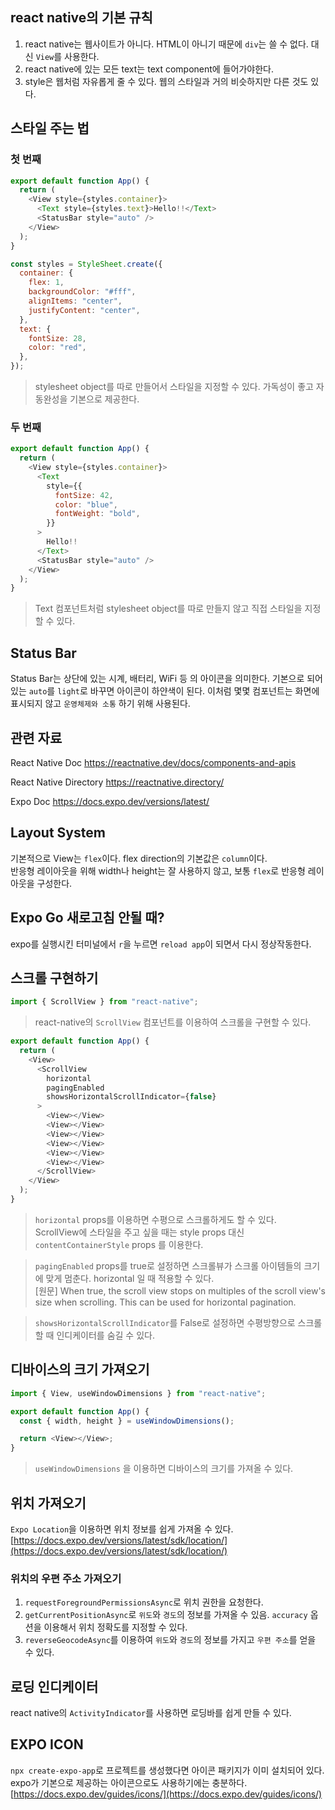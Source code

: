 ## react native의 기본 규칙

1. react native는 웹사이트가 아니다. HTML이 아니기 때문에 `div`는 쓸 수 없다. 대신 `View`를 사용한다.
2. react native에 있는 모든 text는 text component에 들어가야한다.
3. style은 웹처럼 자유롭게 줄 수 있다. 웹의 스타일과 거의 비슷하지만 다른 것도 있다.

## 스타일 주는 법

### 첫 번째

```js
export default function App() {
  return (
    <View style={styles.container}>
      <Text style={styles.text}>Hello!!</Text>
      <StatusBar style="auto" />
    </View>
  );
}

const styles = StyleSheet.create({
  container: {
    flex: 1,
    backgroundColor: "#fff",
    alignItems: "center",
    justifyContent: "center",
  },
  text: {
    fontSize: 28,
    color: "red",
  },
});
```

> stylesheet object를 따로 만들어서 스타일을 지정할 수 있다. 가독성이 좋고 자동완성을 기본으로 제공한다.

### 두 번째

```js
export default function App() {
  return (
    <View style={styles.container}>
      <Text
        style={{
          fontSize: 42,
          color: "blue",
          fontWeight: "bold",
        }}
      >
        Hello!!
      </Text>
      <StatusBar style="auto" />
    </View>
  );
}
```

> Text 컴포넌트처럼 stylesheet object를 따로 만들지 않고 직접 스타일을 지정할 수 있다.

## Status Bar

Status Bar는 상단에 있는 시계, 배터리, WiFi 등 의 아이콘을 의미한다. 기본으로 되어있는 `auto`를 `light`로 바꾸면 아이콘이 하얀색이 된다. 이처럼 몇몇 컴포넌트는 화면에 표시되지 않고 `운영체제와 소통` 하기 위해 사용된다.

## 관련 자료

React Native Doc
https://reactnative.dev/docs/components-and-apis

React Native Directory
https://reactnative.directory/

Expo Doc
https://docs.expo.dev/versions/latest/

## Layout System

기본적으로 View는 `flex`이다. flex direction의 기본값은 `column`이다.  
반응형 레이아웃을 위해 width나 height는 잘 사용하지 않고, 보통 `flex`로 반응형 레이아웃을 구성한다.

## Expo Go 새로고침 안될 때?

expo를 실행시킨 터미널에서 `r`을 누르면 `reload app`이 되면서 다시 정상작동한다.

## 스크롤 구현하기

```js
import { ScrollView } from "react-native";
```

> react-native의 `ScrollView` 컴포넌트를 이용하여 스크롤을 구현할 수 있다.

```js
export default function App() {
  return (
    <View>
      <ScrollView
        horizontal
        pagingEnabled
        showsHorizontalScrollIndicator={false}
      >
        <View></View>
        <View></View>
        <View></View>
        <View></View>
        <View></View>
        <View></View>
      </ScrollView>
    </View>
  );
}
```

> `horizontal` props를 이용하면 수평으로 스크롤하게도 할 수 있다.  
> ScrollView에 스타일을 주고 싶을 때는 style props 대신 `contentContainerStyle` props 를 이용한다.

> `pagingEnabled` props를 true로 설정하면 스크롤뷰가 스크롤 아이템들의 크기에 맞게 멈춘다. horizontal 일 때 적용할 수 있다.  
> [원문] When true, the scroll view stops on multiples of the scroll view's size when scrolling. This can be used for horizontal pagination.

> `showsHorizontalScrollIndicator`를 False로 설정하면 수평방향으로 스크롤 할 때 인디케이터를 숨길 수 있다.

## 디바이스의 크기 가져오기

```js
import { View, useWindowDimensions } from "react-native";

export default function App() {
  const { width, height } = useWindowDimensions();

  return <View></View>;
}
```

> `useWindowDimensions` 을 이용하면 디바이스의 크기를 가져올 수 있다.

## 위치 가져오기

`Expo Location`을 이용하면 위치 정보를 쉽게 가져올 수 있다.  
[https://docs.expo.dev/versions/latest/sdk/location/](https://docs.expo.dev/versions/latest/sdk/location/)

### 위치의 우편 주소 가져오기

1. `requestForegroundPermissionsAsync`로 위치 권한을 요청한다.
2. `getCurrentPositionAsync`로 `위도`와 `경도`의 정보를 가져올 수 있음. `accuracy` 옵션을 이용해서 위치 정확도를 지정할 수 있다.
3. `reverseGeocodeAsync`를 이용하여 `위도`와 `경도`의 정보를 가지고 `우편 주소`를 얻을 수 있다.

## 로딩 인디케이터

react native의 `ActivityIndicator`를 사용하면 로딩바를 쉽게 만들 수 있다.

## EXPO ICON

`npx create-expo-app`로 프로젝트를 생성했다면 아이콘 패키지가 이미 설치되어 있다. expo가 기본으로 제공하는 아이콘으로도 사용하기에는 충분하다.  
[https://docs.expo.dev/guides/icons/](https://docs.expo.dev/guides/icons/)

